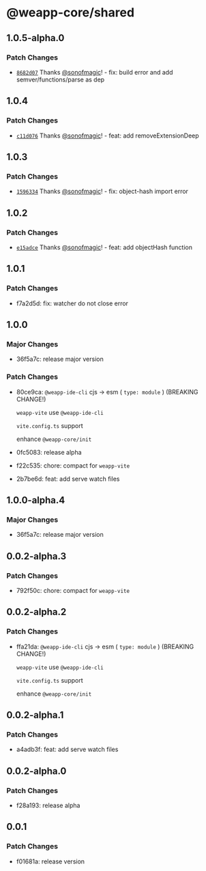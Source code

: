 # @weapp-core/shared

## 1.0.5-alpha.0

### Patch Changes

- [`8682d07`](https://github.com/weapp-vite/weapp-vite/commit/8682d07cb9e9fb34acf1ce8c38756d38c005cd35) Thanks [@sonofmagic](https://github.com/sonofmagic)! - fix: build error and add semver/functions/parse as dep

## 1.0.4

### Patch Changes

- [`c11d076`](https://github.com/weapp-vite/weapp-vite/commit/c11d07684c4592700a1141f2dc83dc3ce08c6676) Thanks [@sonofmagic](https://github.com/sonofmagic)! - feat: add removeExtensionDeep

## 1.0.3

### Patch Changes

- [`1596334`](https://github.com/weapp-vite/weapp-vite/commit/159633422903bf3b5a5a3015bc0c495ec672c308) Thanks [@sonofmagic](https://github.com/sonofmagic)! - fix: object-hash import error

## 1.0.2

### Patch Changes

- [`e15adce`](https://github.com/weapp-vite/weapp-vite/commit/e15adce483e9b47ef836680df49321db5431ac31) Thanks [@sonofmagic](https://github.com/sonofmagic)! - feat: add objectHash function

## 1.0.1

### Patch Changes

- f7a2d5d: fix: watcher do not close error

## 1.0.0

### Major Changes

- 36f5a7c: release major version

### Patch Changes

- 80ce9ca: `@weapp-ide-cli` cjs -> esm ( `type: module` ) (BREAKING CHANGE!)

  `weapp-vite` use `@weapp-ide-cli`

  `vite.config.ts` support

  enhance `@weapp-core/init`

- 0fc5083: release alpha
- f22c535: chore: compact for `weapp-vite`
- 2b7be6d: feat: add serve watch files

## 1.0.0-alpha.4

### Major Changes

- 36f5a7c: release major version

## 0.0.2-alpha.3

### Patch Changes

- 792f50c: chore: compact for `weapp-vite`

## 0.0.2-alpha.2

### Patch Changes

- ffa21da: `@weapp-ide-cli` cjs -> esm ( `type: module` ) (BREAKING CHANGE!)

  `weapp-vite` use `@weapp-ide-cli`

  `vite.config.ts` support

  enhance `@weapp-core/init`

## 0.0.2-alpha.1

### Patch Changes

- a4adb3f: feat: add serve watch files

## 0.0.2-alpha.0

### Patch Changes

- f28a193: release alpha

## 0.0.1

### Patch Changes

- f01681a: release version
